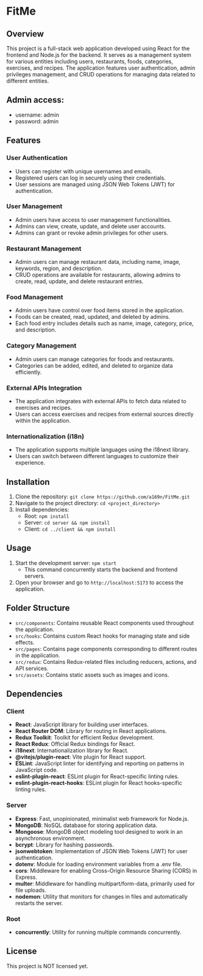 # FitMe

## Overview
This project is a full-stack web application developed using React for the frontend and Node.js for the backend. It serves as a management system for various entities including users, restaurants, foods, categories, exercises, and recipes. The application features user authentication, admin privileges management, and CRUD operations for managing data related to different entities.

## Admin access:
* username: admin
* password: admin

## Features
### User Authentication
- Users can register with unique usernames and emails.
- Registered users can log in securely using their credentials.
- User sessions are managed using JSON Web Tokens (JWT) for authentication.

### User Management
- Admin users have access to user management functionalities.
- Admins can view, create, update, and delete user accounts.
- Admins can grant or revoke admin privileges for other users.

### Restaurant Management
- Admin users can manage restaurant data, including name, image, keywords, region, and description.
- CRUD operations are available for restaurants, allowing admins to create, read, update, and delete restaurant entries.

### Food Management
- Admin users have control over food items stored in the application.
- Foods can be created, read, updated, and deleted by admins.
- Each food entry includes details such as name, image, category, price, and description.

### Category Management
- Admin users can manage categories for foods and restaurants.
- Categories can be added, edited, and deleted to organize data efficiently.

### External APIs Integration
- The application integrates with external APIs to fetch data related to exercises and recipes.
- Users can access exercises and recipes from external sources directly within the application.

### Internationalization (i18n)
- The application supports multiple languages using the i18next library.
- Users can switch between different languages to customize their experience.

## Installation
1. Clone the repository: `git clone https://github.com/a169n/FitMe.git`
2. Navigate to the project directory: `cd <project_directory>`
3. Install dependencies:
   - Root: `npm install`
   - Server: `cd server && npm install`
   - Client: `cd ../client && npm install`

## Usage
1. Start the development server: `npm start`
   - This command concurrently starts the backend and frontend servers.
2. Open your browser and go to `http://localhost:5173` to access the application.

## Folder Structure
- `src/components`: Contains reusable React components used throughout the application.
- `src/hooks`: Contains custom React hooks for managing state and side effects.
- `src/pages`: Contains page components corresponding to different routes in the application.
- `src/redux`: Contains Redux-related files including reducers, actions, and API services.
- `src/assets`: Contains static assets such as images and icons.
  
## Dependencies
### Client
- **React**: JavaScript library for building user interfaces.
- **React Router DOM**: Library for routing in React applications.
- **Redux Toolkit**: Toolkit for efficient Redux development.
- **React Redux**: Official Redux bindings for React.
- **i18next**: Internationalization library for React.
- **@vitejs/plugin-react**: Vite plugin for React support.
- **ESLint**: JavaScript linter for identifying and reporting on patterns in JavaScript code.
- **eslint-plugin-react**: ESLint plugin for React-specific linting rules.
- **eslint-plugin-react-hooks**: ESLint plugin for React hooks-specific linting rules.

### Server
- **Express**: Fast, unopinionated, minimalist web framework for Node.js.
- **MongoDB**: NoSQL database for storing application data.
- **Mongoose**: MongoDB object modeling tool designed to work in an asynchronous environment.
- **bcrypt**: Library for hashing passwords.
- **jsonwebtoken**: Implementation of JSON Web Tokens (JWT) for user authentication.
- **dotenv**: Module for loading environment variables from a .env file.
- **cors**: Middleware for enabling Cross-Origin Resource Sharing (CORS) in Express.
- **multer**: Middleware for handling multipart/form-data, primarily used for file uploads.
- **nodemon**: Utility that monitors for changes in files and automatically restarts the server.

### Root
- **concurrently**: Utility for running multiple commands concurrently.

## License
This project is NOT licensed yet.
